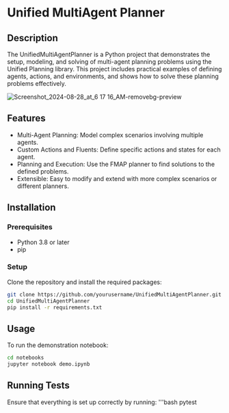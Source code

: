# Unified MultiAgent Planner

## Description
The UnifiedMultiAgentPlanner is a Python project that demonstrates the setup, modeling, and solving of multi-agent planning problems using the Unified Planning library. This project includes practical examples of defining agents, actions, and environments, and shows how to solve these planning problems effectively.


![Screenshot_2024-08-28_at_6 17 16_AM-removebg-preview](https://github.com/user-attachments/assets/f0c2caeb-d0bd-48f0-985b-4d782f53dd56)

## Features
- Multi-Agent Planning: Model complex scenarios involving multiple agents.
- Custom Actions and Fluents: Define specific actions and states for each agent.
- Planning and Execution: Use the FMAP planner to find solutions to the defined problems.
- Extensible: Easy to modify and extend with more complex scenarios or different planners.

## Installation

### Prerequisites
- Python 3.8 or later
- pip

### Setup
Clone the repository and install the required packages:
```bash
git clone https://github.com/yourusername/UnifiedMultiAgentPlanner.git
cd UnifiedMultiAgentPlanner
pip install -r requirements.txt
```

## Usage
To run the demonstration notebook:
```bash
cd notebooks
jupyter notebook demo.ipynb
```

## Running Tests
Ensure that everything is set up correctly by running:
'''bash
pytest
```

